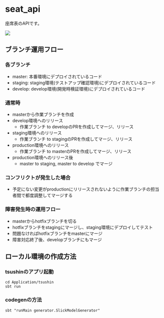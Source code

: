 # seat_api
座席表のAPIです。

<img src="./Application/tsushin/public/images/header_logo.png">

## ブランチ運用フロー
### 各ブランチ
* master: 本番環境にデプロイされているコード
* staging: staging環境(テストアップ確認環境)にデプロイされているコード
* develop: develop環境(開発時検証環境)にデプロイされているコード
### 通常時
- masterから作業ブランチを作成
- develop環境へのリリース
  - 作業ブランチ to developのPRを作成してマージ、リリース
- staging環境へのリリース
  - 作業ブランチ to stagingのPRを作成してマージ、リリース
- production環境へのリリース
  - 作業ブランチ to masterのPRを作成してマージ、リリース
- production環境へのリリース後
  - master to staging, master to develop でマージ

### コンフリクトが発生した場合
- 予定にない変更がproductionにリリースされないように作業ブランチの担当者間で都度調整してマージする

### 障害発生時の運用フロー
* masterからhotfixブランチを切る
* hotfixブランチをstagingにマージし、staging環境にデプロイしてテスト
* 問題なければhotfixブランチをmasterにマージ
* 障害対応終了後、developブランチにもマージ


## ローカル環境の作成方法

### tsushinのアプリ起動
```
cd Application/tsushin
sbt run
```
### codegenの方法
```
sbt "runMain generator.SlickModelGenerator"
```
